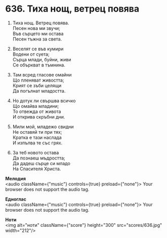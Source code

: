 # 636. Тиха нощ, ветрец повява

1. Тиха нощ. Ветрец повява.  
Песен нова ми звучи;  
Във сърцето ми остава  
Песен тъжна за света.  

2. Веселят се във кумири  
Водени от суета;  
Сърца млади, буйни, живи  
Се объркват в тъмнина.  

3. Там всред гласове омайни  
Що пленяват живостта;  
Крият се зъби целящи  
Да погълнат младостта.  

4. Но дотук ли свършва всичко  
Що омайва младини;  
То отвежда от живота  
И открива скръбни дни.  

5. Мили мой, младежо свидни  
Не оставяй ти при тях;  
Кратка е тази наслада  
И изпълва те със грях.  

6. За теб новото остава  
Да познаеш мъдростта;  
Да дадеш сърце си младо  
На Спасителя Христа.

**Мелодия**  
<audio className={"music"} controls={true} preload={"none"}>
    <source src="mp3/636.mp3" type="audio/mpeg"/>
    Your browser does not support the audio tag.
</audio>

**Едноглас**  
<audio className={"music"} controls={true} preload={"none"}>
    <source src="transp/636.mp3" type="audio/mpeg"/>
    Your browser does not support the audio tag.
</audio>

**Ноти**  
<img alt="ноти" className={"score"} height="300" src="scores/636.jpg" width="212"/>
